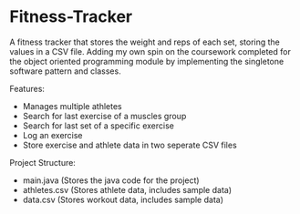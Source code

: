 # Fitness-Tracker
A fitness tracker that stores the weight and reps of each set, storing the values in a CSV file. Adding my own spin on the coursework completed for the object oriented programming module by implementing the singletone software pattern and classes.

Features:
- Manages multiple athletes
- Search for last exercise of a muscles group
- Search for last set of a specific exercise
- Log an exercise
- Store exercise and athlete data in two seperate CSV files

Project Structure:
- main.java (Stores the java code for the project)
- athletes.csv (Stores athlete data, includes sample data)
- data.csv (Stores workout data, includes sample data)
